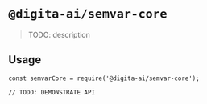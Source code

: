 # `@digita-ai/semvar-core`

> TODO: description

## Usage

```
const semvarCore = require('@digita-ai/semvar-core');

// TODO: DEMONSTRATE API
```
